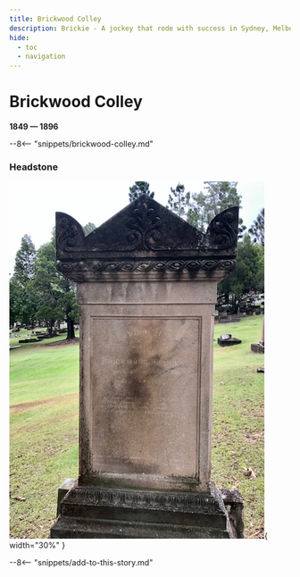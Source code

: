 ```yaml
---
title: Brickwood Colley
description: Brickie - A jockey that rode with success in Sydney, Melbourne and Brisbane in the 1800's 
hide:
  - toc
  - navigation 
---
```


# Brickwood Colley

**1849 — 1896**

--8<-- "snippets/brickwood-colley.md"

### Headstone 

![Brickwood Colley headstone](../assets/brickwood-colley-headstone.jpg){ width="30%" }

--8<-- "snippets/add-to-this-story.md"